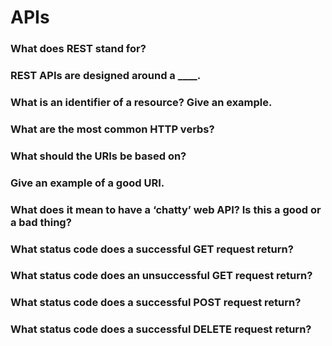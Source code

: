 
# APIs

### What does REST stand for?

### REST APIs are designed around a ____.

### What is an identifier of a resource? Give an example.

### What are the most common HTTP verbs?

### What should the URIs be based on?

### Give an example of a good URI.

### What does it mean to have a ‘chatty’ web API? Is this a good or a bad thing?

### What status code does a successful GET request return?

### What status code does an unsuccessful GET request return?

### What status code does a successful POST request return?

### What status code does a successful DELETE request return?
